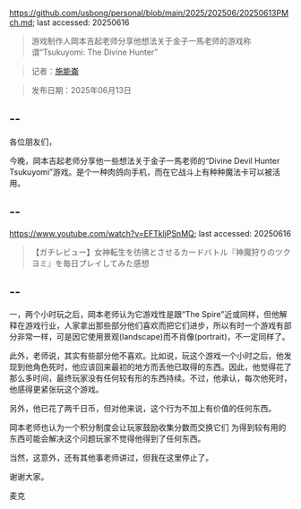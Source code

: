 https://github.com/usbong/personal/blob/main/2025/202506/20250613PMch.md; last accessed: 20250616

> 游戏制作人岡本吉起老师分享他想法关于金子一馬老师的游戏称谓“Tsukuyomi: The Divine Hunter”

> 记者：[施能崙](https://www.linkedin.com/in/michaelsyson/)

> 发布日期：2025年06月13日

## --

各位朋友们，

今晚，岡本吉起老师分享他一些想法关于金子一馬老师的“Divine Devil Hunter Tsukuyomi”游戏。是个一种肉鸽向手机，而在它战斗上有种种魔法卡可以被活用。

## --

https://www.youtube.com/watch?v=EFTkljPSnMQ; last accessed: 20250616

> 【ガチレビュー】女神転生を彷彿とさせるカードバトル『神魔狩りのツクヨミ』を毎日プレイしてみた感想

## --

一，两个小时玩之后，岡本老师认为它游戏性是跟“The Spire"近或同样，但他解释在游戏行业，人家拿出那些部分他们喜欢而把它们进步，所以有时一个游戏有部分非常一样，可是因它使用景观(landscape)而不肖像(portrait)，不一定同样了。

此外，老师说，其实有些部分他不喜欢。比如说，玩这个游戏一个小时之后，他发现到他角色死时，他应该回来最初的地方而丢他已取得的东西。因此，他觉得花了那么多时间，最终玩家没有任何较有形的东西持续。不过，他承认，每次他死时，他感得更紧张玩这个游戏。

另外，他已花了两千日币，但对他来说，这个行为不加上有价值的任何东西。

岡本老师也认为一个积分制度会让玩家鼓励收集分数而交换它们 为得到较有用的东西可能会解决这个问题玩家不觉得他得到了任何东西。

当然，这意外，还有其他事老师讲过，但我在这里停止了。

谢谢大家。

麦克